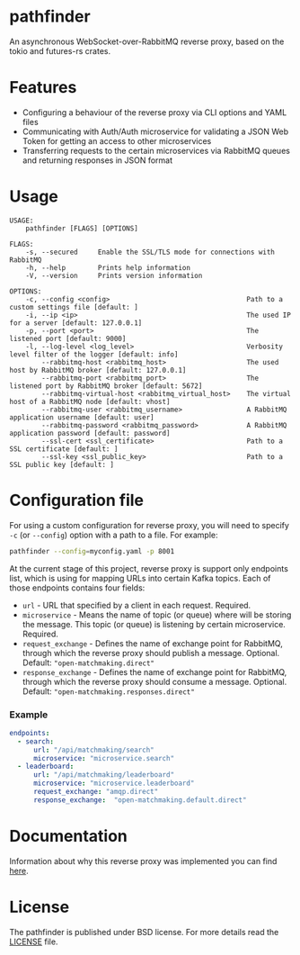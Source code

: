 # pathfinder
An asynchronous WebSocket-over-RabbitMQ reverse proxy, based on the tokio and futures-rs crates.

# Features
- Configuring a behaviour of the reverse proxy via CLI options and YAML files
- Communicating with Auth/Auth microservice for validating a JSON Web Token for getting an access to other microservices
- Transferring requests to the certain microservices via RabbitMQ queues and returning responses in JSON format

# Usage
```
USAGE:
    pathfinder [FLAGS] [OPTIONS]

FLAGS:
    -s, --secured     Enable the SSL/TLS mode for connections with RabbitMQ
    -h, --help        Prints help information
    -V, --version     Prints version information

OPTIONS:
    -c, --config <config>                                  Path to a custom settings file [default: ]
    -i, --ip <ip>                                          The used IP for a server [default: 127.0.0.1]
    -p, --port <port>                                      The listened port [default: 9000]
    -l, --log-level <log_level>                            Verbosity level filter of the logger [default: info]
        --rabbitmq-host <rabbitmq_host>                    The used host by RabbitMQ broker [default: 127.0.0.1]
        --rabbitmq-port <rabbitmq_port>                    The listened port by RabbitMQ broker [default: 5672]
        --rabbitmq-virtual-host <rabbitmq_virtual_host>    The virtual host of a RabbitMQ node [default: vhost]
        --rabbitmq-user <rabbitmq_username>                A RabbitMQ application username [default: user]
        --rabbitmq-password <rabbitmq_password>            A RabbitMQ application password [default: password]
        --ssl-cert <ssl_certificate>                       Path to a SSL certificate [default: ]
        --ssl-key <ssl_public_key>                         Path to a SSL public key [default: ]
```

# Configuration file
For using a custom configuration for reverse proxy, you will need to specify `-c` (or `--config`) option with a path to
a file. For example:
```bash
pathfinder --config=myconfig.yaml -p 8001
```
At the current stage of this project, reverse proxy is support only endpoints list, which is using for mapping URLs into certain Kafka topics.
Each of those endpoints contains four fields:
- `url` - URL that specified by a client in each request. Required.
- `microservice` - Means the name of topic (or queue) where will be storing the message. This topic (or queue) is listening by certain microservice. Required.
- `request_exchange` - Defines the name of exchange point for RabbitMQ, through which the reverse proxy should publish a message. Optional. Default: `"open-matchmaking.direct"`
- `response_exchange` - Defines the name of exchange point for RabbitMQ, through which the reverse proxy should consume a message. Optional. Default: `"open-matchmaking.responses.direct"`

### Example
```yaml
endpoints:
  - search:
      url: "/api/matchmaking/search"
      microservice: "microservice.search"
  - leaderboard:
      url: "/api/matchmaking/leaderboard"
      microservice: "microservice.leaderboard"
      request_exchange: "amqp.direct"
      response_exchange:  "open-matchmaking.default.direct"
```

# Documentation
Information about why this reverse proxy was implemented you can find [here](https://github.com/OpenMatchmaking/documentation/blob/master/docs/components/reverse-proxy.md#reverse-proxy).

# License
The pathfinder is published under BSD license. For more details read the [LICENSE](https://github.com/OpenMatchmaking/pathfinder/blob/master/LICENSE) file.
